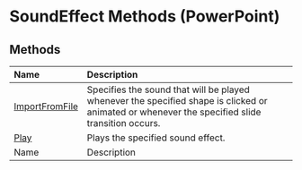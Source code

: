 
# SoundEffect Methods (PowerPoint)

## Methods



|**Name**|**Description**|
|:-----|:-----|
| [ImportFromFile](78a56002-a854-cadb-c86f-806bfbd41f2b.md)|Specifies the sound that will be played whenever the specified shape is clicked or animated or whenever the specified slide transition occurs.|
| [Play](d0f598cb-2c3c-936b-42a2-326ead1e995b.md)|Plays the specified sound effect.|
|Name|Description|
